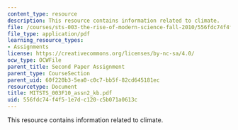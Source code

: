```yaml
---
content_type: resource
description: This resource contains information related to climate.
file: /courses/sts-003-the-rise-of-modern-science-fall-2010/556fdc74f4f51e7dc120c5b071a0613c_MITSTS_003F10_assn2_kb.pdf
file_type: application/pdf
learning_resource_types:
- Assignments
license: https://creativecommons.org/licenses/by-nc-sa/4.0/
ocw_type: OCWFile
parent_title: Second Paper Assignment
parent_type: CourseSection
parent_uid: 60f220b3-5ea0-c0c7-bb5f-82cd645181ec
resourcetype: Document
title: MITSTS_003F10_assn2_kb.pdf
uid: 556fdc74-f4f5-1e7d-c120-c5b071a0613c
---
```

This resource contains information related to climate.